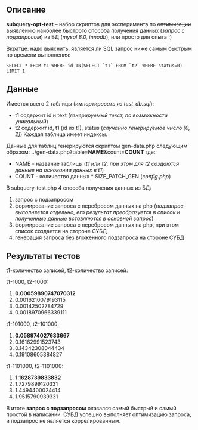 ## Описание
**subquery-opt-test** – набор скриптов для эксперимента по ~~оптимизации~~ выявлению наиболее быстрого способа получения данных (*запрос с подзапросом*) из БД (*mysql 8.0, innodb*), или просто для опыта :)

Вкратце: надо выяснить, является ли SQL запрос ниже самым быстрым по времени выполнения:

	SELECT * FROM t1 WHERE id IN(SELECT `t1` FROM `t2` WHERE status=0) LIMIT 1

## Данные
Имеется всего 2 таблицы (*импортировать из test_db.sql*): 
* t1 содержит id и text (*генерируемый текст, по возможности уникальный*)
* t2 содержит id, t1 (id из t1), status (*случайно генерируемое число [0, 2]*)
Каждая таблица имеет индексы.

Данные для таблиц генерируются скриптом gen-data.php следующим образом: ../gen-data.php?table=**NAME**&count=**COUNT** где:
* NAME - название таблицы (*t1 или t2, при этом для t2 создаются данные на основании данных в t1*)
* COUNT - количество данных * SIZE_PATCH_GEN (*config.php*)

В subquery-test.php 4 способа получения данных из БД:
1. запрос с подзапросом
2. формирование запроса с перебросом данных на php (*подзапрос выполняется отдельно, его результат преобразуется в список и полученные данные вставляются в основной запрос*)
3. формирование запроса с перебросом данных на php, при этом список создается на стороне СУБД
4. генерация запроса без вложенного подзапроса на стороне СУБД

## Результаты тестов
t1-количество записей, t2-количество записей:

t1-1000, t2-1000:
1. __0.00059890747070312__
2. 0.0016210079193115
3. 0.00142502784729
4. 0.0018970966339111

t1-101000, t2-101000:
1. __0.058974027633667__
2. 0.16162991523743
3. 0.14342308044434
4. 0.19108605384827

t1-1101000, t2-1101000:
1. __1.1628739833832__
2. 1.7279899120331
3. 1.4494400024414
4. 1.9515790939331

В итоге **запрос с подзапросом** оказался самый быстрый и самый простой в написании. СУБД успешно выполняет оптимизацию запроса, и подзапрос не является коррелированным.

